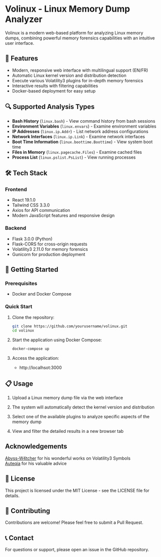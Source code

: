# Volinux - Linux Memory Dump Analyzer

Volinux is a modern web-based platform for analyzing Linux memory dumps, combining powerful memory forensics capabilities with an intuitive user interface.

## 🚀 Features

- Modern, responsive web interface with multilingual support (EN/FR)
- Automatic Linux kernel version and distribution detection
- Execute various Volatility3 plugins for in-depth memory forensics
- Interactive results with filtering capabilities
- Docker-based deployment for easy setup

## 🔍 Supported Analysis Types

- **Bash History** (`linux.bash`) - View command history from bash sessions
- **Environment Variables** (`linux.envars`) - Examine environment variables
- **IP Addresses** (`linux.ip.Addr`) - List network address configurations
- **Network Interfaces** (`linux.ip.Link`) - Examine network interfaces
- **Boot Time Information** (`linux.boottime.Boottime`) - View system boot time
- **Files in Memory** (`linux.pagecache.Files`) - Examine cached files
- **Process List** (`linux.pslist.PsList`) - View running processes

## 🛠️ Tech Stack

### Frontend
- React 19.1.0
- Tailwind CSS 3.3.0
- Axios for API communication
- Modern JavaScript features and responsive design

### Backend
- Flask 3.0.0 (Python)
- Flask-CORS for cross-origin requests
- Volatility3 2.11.0 for memory forensics
- Gunicorn for production deployment

## 🚀 Getting Started

### Prerequisites
- Docker and Docker Compose

### Quick Start

1. Clone the repository:
   ```bash
   git clone https://github.com/yourusername/volinux.git
   cd volinux
   ```

2. Start the application using Docker Compose:

    ```bash
    docker-compose up
    ```

3. Access the application:
    - http://localhsot:3000

## 📋 Usage

1. Upload a Linux memory dump file via the web interface

2. The system will automatically detect the kernel version and distribution

3. Select one of the available plugins to analyze specific aspects of the memory dump

4. View and filter the detailed results in a new browser tab

## Acknowledgements
[Abyss-W4tcher](https://github.com/Abyss-W4tcher) for his wonderful works on Volatility3 Symbols  
[Auteqia](https://auteqia.garden/) for his valuable advice  

## 📄 License
This project is licensed under the MIT License - see the LICENSE file for details.

## 👥 Contributing
Contributions are welcome! Please feel free to submit a Pull Request.

## 📞 Contact
For questions or support, please open an issue in the GitHub repository.
